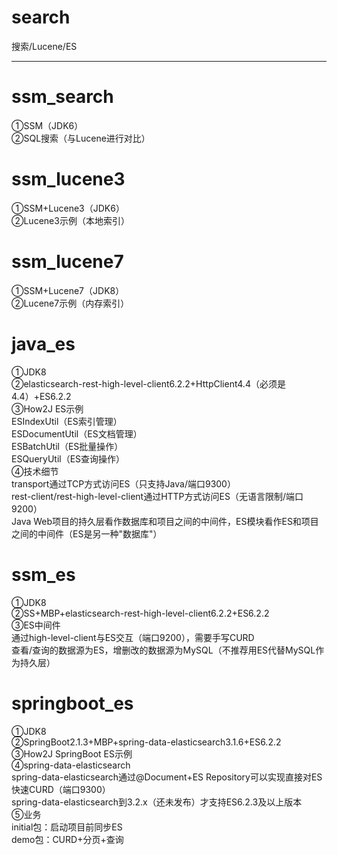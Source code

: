 # search
搜索/Lucene/ES<br>

************************************************************************************************************************

# ssm_search
①SSM（JDK6）<br>
②SQL搜索（与Lucene进行对比）<br>

# ssm_lucene3
①SSM+Lucene3（JDK6）<br>
②Lucene3示例（本地索引）<br>

# ssm_lucene7
①SSM+Lucene7（JDK8）<br>
②Lucene7示例（内存索引）<br>

# java_es
①JDK8<br>
②elasticsearch-rest-high-level-client6.2.2+HttpClient4.4（必须是4.4）+ES6.2.2<br>
③How2J ES示例<br>
ESIndexUtil（ES索引管理）<br>
ESDocumentUtil（ES文档管理）<br>
ESBatchUtil（ES批量操作）<br>
ESQueryUtil（ES查询操作）<br>
④技术细节<br>
transport通过TCP方式访问ES（只支持Java/端口9300）<br>
rest-client/rest-high-level-client通过HTTP方式访问ES（无语言限制/端口9200）<br>
Java Web项目的持久层看作数据库和项目之间的中间件，ES模块看作ES和项目之间的中间件（ES是另一种"数据库"）<br>

# ssm_es
①JDK8<br>
②SS+MBP+elasticsearch-rest-high-level-client6.2.2+ES6.2.2<br>
③ES中间件<br>
通过high-level-client与ES交互（端口9200），需要手写CURD<br>
查看/查询的数据源为ES，增删改的数据源为MySQL（不推荐用ES代替MySQL作为持久层）<br>

# springboot_es
①JDK8<br>
②SpringBoot2.1.3+MBP+spring-data-elasticsearch3.1.6+ES6.2.2<br>
③How2J SpringBoot ES示例<br>
④spring-data-elasticsearch<br>
spring-data-elasticsearch通过@Document+ES Repository可以实现直接对ES快速CURD（端口9300）<br>
spring-data-elasticsearch到3.2.x（还未发布）才支持ES6.2.3及以上版本<br>
⑤业务<br>
initial包：启动项目前同步ES<br>
demo包：CURD+分页+查询<br>